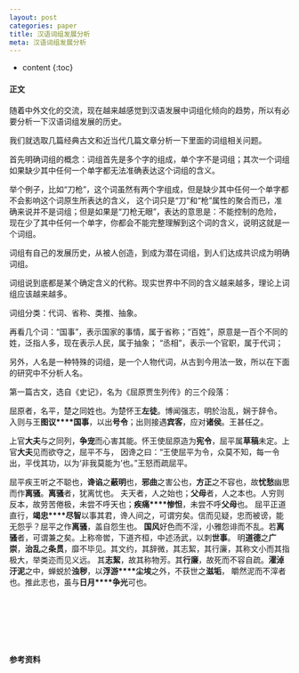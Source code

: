 ```yaml
---
layout: post
categories: paper
title: 汉语词组发展分析
meta: 汉语词组发展分析
---
```

* content
{:toc}

#### 正文

随着中外文化的交流，现在越来越感觉到汉语发展中词组化倾向的趋势，所以有必要分析一下汉语词组发展的历史。

我们就选取几篇经典古文和近当代几篇文章分析一下里面的词组相关问题。

首先明确词组的概念：词组首先是多个字的组成，单个字不是词组；其次一个词组如果缺少其中任何一个单字都无法准确表达这个词组的含义。

举个例子，比如“刀枪”，这个词虽然有两个字组成，但是缺少其中任何一个单字都不会影响这个词原生所表达的含义，
这个词只是“刀”和“枪”属性的聚合而已，准确来说并不是词组；但是如果是“刀枪无眼”，表达的意思是：不能控制的危险，
现在少了其中任何一个单字，你都会不能完整理解到这个词的含义，说明这就是一个词组。

词组有自己的发展历史，从被人创造，到成为潜在词组，到人们达成共识成为明确词组。

词组说到底都是某个确定含义的代称。现实世界中不同的含义越来越多，理论上词组应该越来越多。

词组分类：代词、省称、类推、抽象。

再看几个词：“国事”，表示国家的事情，属于省称；“百姓”，原意是一百个不同的姓，泛指人多，现在表示人民，属于抽象；
“丞相”，表示一个官职，属于代词；

另外，人名是一种特殊的词组，是一个人物代词，从古到今用法一致，所以在下面的研究中不分析人名。

第一篇古文，选自《史记》，名为《屈原贾生列传》的三个段落：

屈原者，名平，楚之同姓也。为楚怀王**左徒**。博闻强志，明於治乱，娴于辞令。
入则与王**图议****国事**，以出**号令**；出则接遇**宾客**，应对**诸侯**。王甚任之。

上官**大夫**与之同列，**争宠**而心害其能。怀王使屈原造为**宪令**，屈平属**草稿**未定。上官**大夫**见而欲夺之，屈平不与，
因谗之曰：“王使屈平为令，众莫不知，每一令出，平伐其功，以为‘非我莫能为’也。”王怒而疏屈平。

屈平疾王听之不聪也，**谗谄**之**蔽明**也，**邪曲**之害公也，**方正**之不容也，故**忧愁**幽思而作**离骚**。**离骚**者，犹离忧也。
夫天者，人之始也；**父母**者，人之本也。人穷则反本，故劳苦倦极，未尝不呼天也；**疾痛****惨怛**，未尝不呼**父母**也。
屈平正道直行，**竭忠****尽智**以事其君，谗人间之，可谓穷矣。信而见疑，忠而被谤，能无怨乎？屈平之作**离骚**，盖自怨生也。
**国风**好色而不淫，小雅怨诽而不乱。若**离骚**者，可谓兼之矣。上称帝喾，下道齐桓，中述汤武，以刺**世事**。
明**道德**之**广崇**，**治乱**之**条贯**，靡不毕见。其文约，其辞微，其志絜，其行廉，其称文小而其指极大，举类迩而见义远。
其**志絜**，故其称物芳。其**行廉**，故死而不容自疏。**濯淖汙泥**之中，蝉蜕於**浊秽**，以**浮游****尘埃**之外，不获世之**滋垢**，
皭然泥而不滓者也。推此志也，虽与**日月****争光**可也。



<br/><br/><br/><br/><br/>
#### 参考资料


